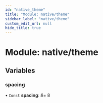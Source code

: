 ```yaml
---
id: "native_theme"
title: "Module: native/theme"
sidebar_label: "native/theme"
custom_edit_url: null
hide_title: true
---
```


# Module: native/theme

## Variables

### spacing

• `Const` **spacing**: *8*= 8
